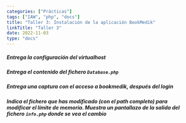 ```yaml
---
categories: ["Prácticas"]
tags: ["IAW", "php", "docs"]
title: "Taller 3: Instalación de la aplicación BookMedik"
linkTitle: "Taller 3"
date: 2022-11-03
type: "docs"
---
```


##### Entrega la configuración del virtualhost

##### Entrega el contenido del fichero `Database.php`

##### Entrega una captura con el acceso a bookmedik, después del login

##### Indica el fichero que has modificado (con el path completo) para modificar el límite de memoria. Muestra un pantallazo de la salida del fichero `info.php` donde se vea el cambio

